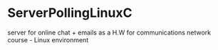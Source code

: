 # ServerPollingLinuxC
server for online chat + emails as a H.W for communications network course - Linux environment
